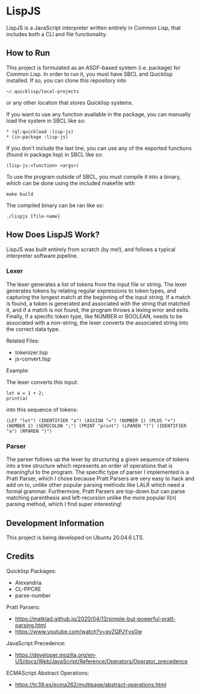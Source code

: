 # LispJS

LispJS is a JavaScript interpreter written entirely in Common Lisp, that includes both a CLI and file functionality.

## How to Run

This project is formulated as an ASDF-based system (i.e. package) for Common Lisp. In order to run it, you must have SBCL and Quicklisp installed. If so, you can clone this repository into

```
~/.quicklisp/local-projects
```
or any other location that stores Quicklisp systems.

If you want to use any function available in the package, you can manually load the system in SBCL like so:

```
* (ql:quickload :lisp-js)
* (in-package :lisp-js)
```

If you don't include the last line, you can use any of the exported functions (found in package.lisp) in SBCL like so:
```
(lisp-js:<function> <args>)
```

To use the program outside of SBCL, you must compile it into a binary, which can be done using the included makefile with
```
make build
```

The compiled binary can be ran like so:
```
./lispjs [file-name]
```

## How Does LispJS Work?

LispJS was built entirely from scratch (by me!), and follows a typical interpreter software pipeline.

### Lexer

The lexer generates a list of tokens from the input file or string. The lexer generates tokens by relating regular expressions to token types, and capturing the longest match at the beginning of the input string. If a match is found, a token is generated and associated with the string that matched it, and if a match is not found, the program throws a lexing error and exits. Finally, if a specific token type, like NUMBER or BOOLEAN, needs to be associated with a non-string, the lexer converts the associated string into the correct data type.

Related Files:
<ul>
    <li>tokenizer.lisp</li>
    <li>js-convert.lisp</li>
</ul>

Example:

The lexer converts this input:
```
let a = 1 + 2;
print(a)
```

into this sequence of tokens:
```
(LET "let") (IDENTIFIER "a") (ASSIGN "=") (NUMBER 1) (PLUS "+") (NUMBER 2) (SEMICOLON ";") (PRINT "print") (LPAREN "(") (IDENTIFIER "a") (RPAREN ")")
```

### Parser

The parser follows up the lexer by structuring a given sequence of tokens into a tree structure which represents an order of operations that is meaningful to the program. The specific type of parser I implemented is a Pratt Parser, which I chose because Pratt Parsers are very easy to hack and add on to, unlike other popular parsing methods like LALR which need a formal grammar. Furthermore, Pratt Parsers are top-down but can parse matching parenthesis and left-recursion unlike the more popular ll(n) parsing method, which I find super interesting!

## Development Information

This project is being developed on Ubuntu 20.04.6 LTS.

## Credits

Quicklisp Packages:
- Alexandria
- CL-PPCRE
- parse-number

Pratt Parsers:
- https://matklad.github.io/2020/04/13/simple-but-powerful-pratt-parsing.html
- https://www.youtube.com/watch?v=qyZQPJYvsGw

JavaScript Precedence:
- https://developer.mozilla.org/en-US/docs/Web/JavaScript/Reference/Operators/Operator_precedence

ECMAScript Abstract Operations:
- https://tc39.es/ecma262/multipage/abstract-operations.html